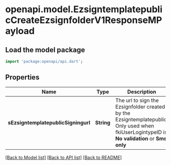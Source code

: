 # openapi.model.EzsigntemplatepublicCreateEzsignfolderV1ResponseMPayload

## Load the model package
```dart
import 'package:openapi/api.dart';
```

## Properties
Name | Type | Description | Notes
------------ | ------------- | ------------- | -------------
**sEzsigntemplatepublicSigningurl** | **String** | The url to sign the Ezsignfolder created by the Ezsigntemplatepublic. Only used when fkiUserLogintypeID is **No validation** or **Sms only** | [optional] 

[[Back to Model list]](../README.md#documentation-for-models) [[Back to API list]](../README.md#documentation-for-api-endpoints) [[Back to README]](../README.md)


